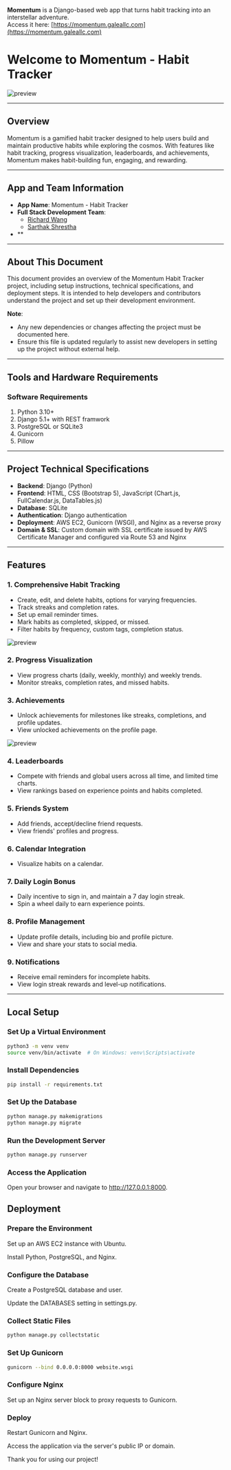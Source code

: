 **Momentum** is a Django-based web app that turns habit tracking into an interstellar adventure.  
Access it here: [https://momentum.galeallc.com](https://momentum.galeallc.com)
 

# Welcome to Momentum - Habit Tracker

![preview](https://github.com/richard-w1/momentum-habit-tracker/blob/main/website/static/images/preview.png)

---

## Overview

Momentum is a gamified habit tracker designed to help users build and maintain productive habits while exploring the cosmos. With features like habit tracking, progress visualization, leaderboards, and achievements, Momentum makes habit-building fun, engaging, and rewarding.

---

## App and Team Information

- **App Name**: Momentum - Habit Tracker  
- **Full Stack Development Team**:  
  - [Richard Wang](https://momentum.galeallc.com)
  - [Sarthak Shrestha](https://github.com/SarthakStha)
- **

---

## About This Document

This document provides an overview of the Momentum Habit Tracker project, including setup instructions, technical specifications, and deployment steps. It is intended to help developers and contributors understand the project and set up their development environment.

**Note**:  
- Any new dependencies or changes affecting the project must be documented here.  
- Ensure this file is updated regularly to assist new developers in setting up the project without external help.

---

## Tools and Hardware Requirements

### Software Requirements
1. Python 3.10+
2. Django 5.1+ with REST framwork
3. PostgreSQL or SQLite3
4. Gunicorn
5. Pillow

---

## Project Technical Specifications

- **Backend**: Django (Python)  
- **Frontend**: HTML, CSS (Bootstrap 5), JavaScript (Chart.js, FullCalendar.js, DataTables.js)  
- **Database**: SQLite
- **Authentication**: Django authentication   
- **Deployment**: AWS EC2, Gunicorn (WSGI), and Nginx as a reverse proxy
- **Domain & SSL**: Custom domain with SSL certificate issued by AWS Certificate Manager and configured via Route 53 and Nginx

---

## Features

### 1. **Comprehensive Habit Tracking**
   - Create, edit, and delete habits, options for varying frequencies.
   - Track streaks and completion rates. 
   - Set up email reminder times.
   - Mark habits as completed, skipped, or missed.
   - Filter habits by frequency, custom tags, completion status.

![preview](https://github.com/richard-w1/momentum-habit-tracker/blob/main/website/static/images/ahabit.png)

### 2. **Progress Visualization**
   - View progress charts (daily, weekly, monthly) and weekly trends.
   - Monitor streaks, completion rates, and missed habits.

### 3. **Achievements**
   - Unlock achievements for milestones like streaks, completions, and profile updates.
   - View unlocked achievements on the profile page.

![preview](https://github.com/richard-w1/momentum-habit-tracker/blob/main/website/static/images/acheivements.png)

### 4. **Leaderboards**
   - Compete with friends and global users across all time, and limited time charts.
   - View rankings based on experience points and habits completed.

### 5. **Friends System**
   - Add friends, accept/decline friend requests.
   - View friends' profiles and progress.

### 6. **Calendar Integration**
   - Visualize habits on a calendar.

### 7. **Daily Login Bonus**
   - Daily incentive to sign in, and maintain a 7 day login streak.
   - Spin a wheel daily to earn experience points.

### 8. **Profile Management**
   - Update profile details, including bio and profile picture.
   - View and share your stats to social media.

### 9. **Notifications**
   - Receive email reminders for incomplete habits.
   - View login streak rewards and level-up notifications.

---


## Local Setup

### Set Up a Virtual Environment
```bash
python3 -m venv venv
source venv/bin/activate  # On Windows: venv\Scripts\activate
```

### Install Dependencies
```bash
pip install -r requirements.txt
```

### Set Up the Database
```bash
python manage.py makemigrations
python manage.py migrate

```
### Run the Development Server
```bash
python manage.py runserver
```

### Access the Application
Open your browser and navigate to http://127.0.0.1:8000.


## Deployment
### Prepare the Environment
Set up an AWS EC2 instance with Ubuntu.

Install Python, PostgreSQL, and Nginx.

### Configure the Database
Create a PostgreSQL database and user.

Update the DATABASES setting in settings.py.

### Collect Static Files
```bash
python manage.py collectstatic
```

### Set Up Gunicorn
```bash
gunicorn --bind 0.0.0.0:8000 website.wsgi
```

### Configure Nginx
Set up an Nginx server block to proxy requests to Gunicorn.

### Deploy
Restart Gunicorn and Nginx.

Access the application via the server's public IP or domain.

Thank you for using our project!
